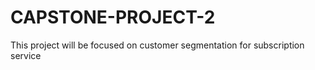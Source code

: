 # CAPSTONE-PROJECT-2
This project will be focused on customer segmentation for subscription service
